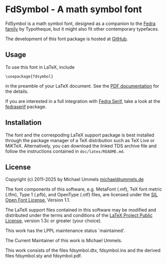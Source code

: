 # FdSymbol - A math symbol font

FdSymbol is a math symbol font, designed as a companion to the
[Fedra family](https://www.typotheque.com/fonts) by Typotheque, but it might
also fit other contemporary typefaces.

The development of this font package is hosted at
[GitHub](https://github.com/ummels/fdsymbol).

## Usage

To use this font in LaTeX, include

    \usepackage{fdsymbol}

in the preamble of your LaTeX document. See the
[PDF documentation](latex/fdsymbol.pdf) for the details.

If you are interested in a full integration with
[Fedra Serif](https://www.typotheque.com/fonts/fedra-serif), take a look at the
[fedraserif](https://github.com/ummels/fedraserif) package.

## Installation

The font and the correspoding LaTeX support package is best installed through
the package manager of a TeX distribution such as TeX Live or MiKTeX.
Alternatively, you can download the linked TDS archive file and follow the
instructions contained in `doc/latex/README.md`.

## License

Copyright (c) 2011-2025 by Michael Ummels <michael@ummels.de>

The font components of this software, e.g. MetaFont (.mf), TeX font metric
(.tfm), Type 1 (.pfb), and OpenType (.otf) files, are licensed under the
[SIL Open Font License](https://openfontlicense.org), Version 1.1.

The LaTeX support files contained in this software may be modified and
distributed under the terms and conditions of the
[LaTeX Project Public License](https://www.latex-project.org/lppl/),
version 1.3c or greater (your choice).

This work has the LPPL maintenance status `maintained'.

The Current Maintainer of this work is Michael Ummels.

This work consists of the files fdsymbol.dtx, fdsymbol.ins
and the derived files fdsymbol.sty and fdsymbol.pdf.
